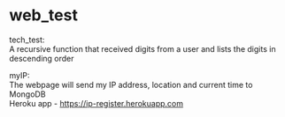 # web_test

tech_test:<br>
A recursive function that received digits from a user and lists the digits in descending order

myIP:<br>
The webpage will send my IP address, location and current time to MongoDB<br>
Heroku app - https://ip-register.herokuapp.com
